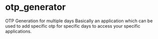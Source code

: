 # otp_generator
OTP Generation for multiple days
Basically an application which can be used to add specific otp for specific days to access your specific applications.
